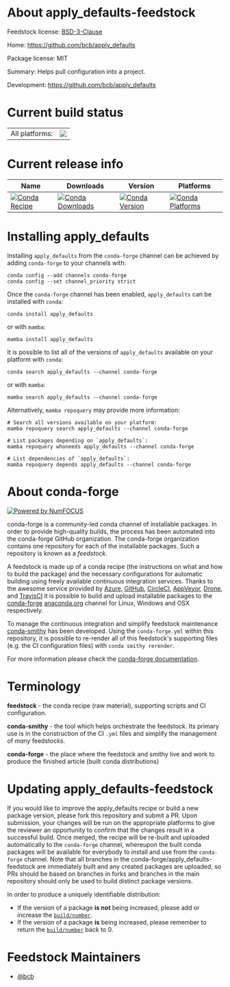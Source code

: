 About apply_defaults-feedstock
==============================

Feedstock license: [BSD-3-Clause](https://github.com/conda-forge/apply_defaults-feedstock/blob/main/LICENSE.txt)

Home: https://github.com/bcb/apply_defaults

Package license: MIT

Summary: Helps pull configuration into a project.

Development: https://github.com/bcb/apply_defaults

Current build status
====================


<table><tr><td>All platforms:</td>
    <td>
      <a href="https://dev.azure.com/conda-forge/feedstock-builds/_build/latest?definitionId=7816&branchName=main">
        <img src="https://dev.azure.com/conda-forge/feedstock-builds/_apis/build/status/apply_defaults-feedstock?branchName=main">
      </a>
    </td>
  </tr>
</table>

Current release info
====================

| Name | Downloads | Version | Platforms |
| --- | --- | --- | --- |
| [![Conda Recipe](https://img.shields.io/badge/recipe-apply_defaults-green.svg)](https://anaconda.org/conda-forge/apply_defaults) | [![Conda Downloads](https://img.shields.io/conda/dn/conda-forge/apply_defaults.svg)](https://anaconda.org/conda-forge/apply_defaults) | [![Conda Version](https://img.shields.io/conda/vn/conda-forge/apply_defaults.svg)](https://anaconda.org/conda-forge/apply_defaults) | [![Conda Platforms](https://img.shields.io/conda/pn/conda-forge/apply_defaults.svg)](https://anaconda.org/conda-forge/apply_defaults) |

Installing apply_defaults
=========================

Installing `apply_defaults` from the `conda-forge` channel can be achieved by adding `conda-forge` to your channels with:

```
conda config --add channels conda-forge
conda config --set channel_priority strict
```

Once the `conda-forge` channel has been enabled, `apply_defaults` can be installed with `conda`:

```
conda install apply_defaults
```

or with `mamba`:

```
mamba install apply_defaults
```

It is possible to list all of the versions of `apply_defaults` available on your platform with `conda`:

```
conda search apply_defaults --channel conda-forge
```

or with `mamba`:

```
mamba search apply_defaults --channel conda-forge
```

Alternatively, `mamba repoquery` may provide more information:

```
# Search all versions available on your platform:
mamba repoquery search apply_defaults --channel conda-forge

# List packages depending on `apply_defaults`:
mamba repoquery whoneeds apply_defaults --channel conda-forge

# List dependencies of `apply_defaults`:
mamba repoquery depends apply_defaults --channel conda-forge
```


About conda-forge
=================

[![Powered by
NumFOCUS](https://img.shields.io/badge/powered%20by-NumFOCUS-orange.svg?style=flat&colorA=E1523D&colorB=007D8A)](https://numfocus.org)

conda-forge is a community-led conda channel of installable packages.
In order to provide high-quality builds, the process has been automated into the
conda-forge GitHub organization. The conda-forge organization contains one repository
for each of the installable packages. Such a repository is known as a *feedstock*.

A feedstock is made up of a conda recipe (the instructions on what and how to build
the package) and the necessary configurations for automatic building using freely
available continuous integration services. Thanks to the awesome service provided by
[Azure](https://azure.microsoft.com/en-us/services/devops/), [GitHub](https://github.com/),
[CircleCI](https://circleci.com/), [AppVeyor](https://www.appveyor.com/),
[Drone](https://cloud.drone.io/welcome), and [TravisCI](https://travis-ci.com/)
it is possible to build and upload installable packages to the
[conda-forge](https://anaconda.org/conda-forge) [anaconda.org](https://anaconda.org/)
channel for Linux, Windows and OSX respectively.

To manage the continuous integration and simplify feedstock maintenance
[conda-smithy](https://github.com/conda-forge/conda-smithy) has been developed.
Using the ``conda-forge.yml`` within this repository, it is possible to re-render all of
this feedstock's supporting files (e.g. the CI configuration files) with ``conda smithy rerender``.

For more information please check the [conda-forge documentation](https://conda-forge.org/docs/).

Terminology
===========

**feedstock** - the conda recipe (raw material), supporting scripts and CI configuration.

**conda-smithy** - the tool which helps orchestrate the feedstock.
                   Its primary use is in the construction of the CI ``.yml`` files
                   and simplify the management of *many* feedstocks.

**conda-forge** - the place where the feedstock and smithy live and work to
                  produce the finished article (built conda distributions)


Updating apply_defaults-feedstock
=================================

If you would like to improve the apply_defaults recipe or build a new
package version, please fork this repository and submit a PR. Upon submission,
your changes will be run on the appropriate platforms to give the reviewer an
opportunity to confirm that the changes result in a successful build. Once
merged, the recipe will be re-built and uploaded automatically to the
`conda-forge` channel, whereupon the built conda packages will be available for
everybody to install and use from the `conda-forge` channel.
Note that all branches in the conda-forge/apply_defaults-feedstock are
immediately built and any created packages are uploaded, so PRs should be based
on branches in forks and branches in the main repository should only be used to
build distinct package versions.

In order to produce a uniquely identifiable distribution:
 * If the version of a package **is not** being increased, please add or increase
   the [``build/number``](https://docs.conda.io/projects/conda-build/en/latest/resources/define-metadata.html#build-number-and-string).
 * If the version of a package **is** being increased, please remember to return
   the [``build/number``](https://docs.conda.io/projects/conda-build/en/latest/resources/define-metadata.html#build-number-and-string)
   back to 0.

Feedstock Maintainers
=====================

* [@bcb](https://github.com/bcb/)

